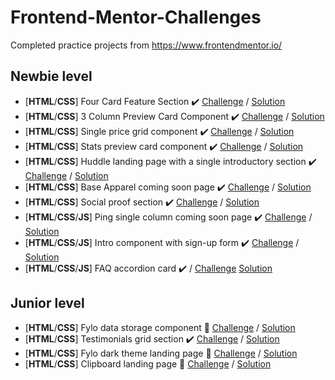 # Frontend-Mentor-Challenges
Completed practice projects from https://www.frontendmentor.io/

## Newbie level
- [**HTML**/**CSS**] Four Card Feature Section ✔️ [Challenge](https://www.frontendmentor.io/challenges/four-card-feature-section-weK1eFYK) / [Solution](https://krisp-dev.github.io/Frontend-Mentor-Challenges/Newbie/four-card-feature-section-master/index.html)
- [**HTML**/**CSS**] 3 Column Preview Card Component ✔️ [Challenge](https://www.frontendmentor.io/challenges/3column-preview-card-component-pH92eAR2-) / [Solution](https://krisp-dev.github.io/Frontend-Mentor-Challenges/Newbie/3-column-preview-card-component-master/index.html)
- [**HTML**/**CSS**] Single price grid component ✔️ [Challenge](https://www.frontendmentor.io/challenges/single-price-grid-component-5ce41129d0ff452fec5abbbc) / [Solution](https://krisp-dev.github.io/Frontend-Mentor-Challenges/Newbie/single-price-grid-component-master/index.html)
- [**HTML**/**CSS**] Stats preview card component ✔️ [Challenge](https://www.frontendmentor.io/challenges/stats-preview-card-component-8JqbgoU62) / [Solution](https://krisp-dev.github.io/Frontend-Mentor-Challenges/Newbie/stats-preview-card-component-master/index.html)
- [**HTML**/**CSS**] Huddle landing page with a single introductory section ✔️ [Challenge](https://www.frontendmentor.io/challenges/huddle-landing-page-with-a-single-introductory-section-B_2Wvxgi0) / [Solution](https://krisp-dev.github.io/Frontend-Mentor-Challenges/Newbie/huddle-landing-page-master/index.html)
- [**HTML**/**CSS**] Base Apparel coming soon page ✔️ [Challenge](https://www.frontendmentor.io/challenges/base-apparel-coming-soon-page-5d46b47f8db8a7063f9331a0) / [Solution](https://krisp-dev.github.io/Frontend-Mentor-Challenges/Newbie/base-apparel-coming-soon-master/index.html)
- [**HTML**/**CSS**] Social proof section ✔️ [Challenge](https://www.frontendmentor.io/challenges/social-proof-section-6e0qTv_bA) / [Solution](https://krisp-dev.github.io/Frontend-Mentor-Challenges/Newbie/social-proof-section-master/index.html)
- [**HTML**/**CSS**/**JS**] Ping single column coming soon page ✔️ [Challenge](https://www.frontendmentor.io/challenges/ping-single-column-coming-soon-page-5cadd051fec04111f7b848da) / [Solution](https://krisp-dev.github.io/Frontend-Mentor-Challenges/Newbie/ping-coming-soon-page-master/index.html)
- [**HTML**/**CSS**/**JS**] Intro component with sign-up form ✔️ [Challenge](https://www.frontendmentor.io/challenges/intro-component-with-signup-form-5cf91bd49edda32581d28fd1) / [Solution](https://krisp-dev.github.io/Frontend-Mentor-Challenges/Newbie/intro-component-with-signup-form-master/index.html)
- [**HTML**/**CSS**/**JS**] FAQ accordion card ✔️ / [Challenge](https://www.frontendmentor.io/challenges/faq-accordion-card-XlyjD0Oam) [Solution](https://krisp-dev.github.io/Frontend-Mentor-Challenges/Newbie/faq-accordion-card-main/index.html)

## Junior level
- [**HTML**/**CSS**] Fylo data storage component 🚧 [Challenge](https://www.frontendmentor.io/challenges/fylo-data-storage-component-1dZPRbV5n) / [Solution]()
- [**HTML**/**CSS**] Testimonials grid section ✔️ [Challenge](https://www.frontendmentor.io/challenges/testimonials-grid-section-Nnw6J7Un7) / [Solution](https://krisp-dev.github.io/Frontend-Mentor-Challenges/Junior/testimonials-grid-section-main/index.html)
- [**HTML**/**CSS**] Fylo dark theme landing page 🚧 [Challenge](https://www.frontendmentor.io/challenges/fylo-dark-theme-landing-page-5ca5f2d21e82137ec91a50fd) / [Solution]()
- [**HTML**/**CSS**] Clipboard landing page 🚧 [Challenge](https://www.frontendmentor.io/challenges/clipboard-landing-page-5cc9bccd6c4c91111378ecb9) / [Solution]()
